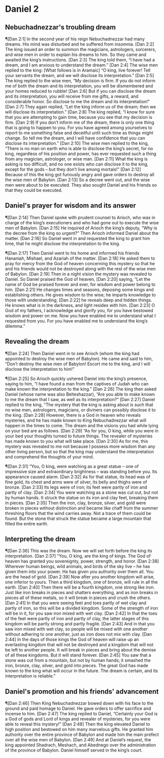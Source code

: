# Daniel 2

## Nebuchadnezzar's troubling dream
¶[Dan 2:1] In the second year of his reign Nebuchadnezzar had many dreams. His mind was disturbed and he suffered from insomnia.
[Dan 2:2] The king issued an order to summon the magicians, astrologers, sorcerers, and wise men in order to explain his dreams to him. So they came and awaited the king’s instructions.
[Dan 2:3] The king told them, “I have had a dream, and I am anxious to understand the dream.”
[Dan 2:4] The wise men replied to the king: [What follows is in Aramaic] “O king, live forever! Tell your servants the dream, and we will disclose its interpretation.”
[Dan 2:5] The king replied to the wise men, “My decision is firm. If you do not inform me of both the dream and its interpretation, you will be dismembered and your homes reduced to rubble!
[Dan 2:6] But if you can disclose the dream and its interpretation, you will receive from me gifts, a reward, and considerable honor. So disclose to me the dream and its interpretation!”
[Dan 2:7] They again replied, “Let the king inform us of the dream; then we will disclose its interpretation.”
[Dan 2:8] The king replied, “I know for sure that you are attempting to gain time, because you see that my decision is firm.
[Dan 2:9] If you don’t inform me of the dream, there is only one thing that is going to happen to you. For you have agreed among yourselves to report to me something false and deceitful until such time as things might change. So tell me the dream, and I will have confidence that you can disclose its interpretation.”
[Dan 2:10] The wise men replied to the king, “There is no man on earth who is able to disclose the king’s secret, for no king, regardless of his position and power, has ever requested such a thing from any magician, astrologer, or wise man.
[Dan 2:11] What the king is asking is too difficult, and no one exists who can disclose it to the king, except for the gods – but they don’t live among mortals!”
[Dan 2:12] Because of this the king got furiously angry and gave orders to destroy all the wise men of Babylon.
[Dan 2:13] So a decree went out, and the wise men were about to be executed. They also sought Daniel and his friends so that they could be executed.

## Daniel's prayer for wisdom and its answer
¶[Dan 2:14] Then Daniel spoke with prudent counsel to Arioch, who was in charge of the king’s executioners and who had gone out to execute the wise men of Babylon.
[Dan 2:15] He inquired of Arioch the king’s deputy, “Why is the decree from the king so urgent?” Then Arioch informed Daniel about the matter.
[Dan 2:16] So Daniel went in and requested the king to grant him time, that he might disclose the interpretation to the king.

¶[Dan 2:17] Then Daniel went to his home and informed his friends Hananiah, Mishael, and Azariah of the matter.
[Dan 2:18] He asked them to pray for mercy from the God of heaven concerning this mystery so that he and his friends would not be destroyed along with the rest of the wise men of Babylon.
[Dan 2:19] Then in a night vision the mystery was revealed to Daniel. So Daniel praised the God of heaven,
[Dan 2:20] saying, “Let the name of God be praised forever and ever, for wisdom and power belong to him.
[Dan 2:21] He changes times and seasons, deposing some kings and establishing others. He gives wisdom to the wise; he imparts knowledge to those with understanding;
[Dan 2:22] he reveals deep and hidden things. He knows what is in the darkness, and light resides with him.
[Dan 2:23] O God of my fathers, I acknowledge and glorify you, for you have bestowed wisdom and power on me. Now you have enabled me to understand what I requested from you. For you have enabled me to understand the king’s dilemma.”

## Revealing the dream
¶[Dan 2:24] Then Daniel went in to see Arioch (whom the king had appointed to destroy the wise men of Babylon). He came and said to him, “Don’t destroy the wise men of Babylon! Escort me to the king, and I will disclose the interpretation to him!”

¶[Dan 2:25] So Arioch quickly ushered Daniel into the king’s presence, saying to him, “I have found a man from the captives of Judah who can make known the interpretation to the king.”
[Dan 2:26] The king then asked Daniel (whose name was also Belteshazzar), “Are you able to make known to me the dream that I saw, as well as its interpretation?”
[Dan 2:27] Daniel replied to the king, “The mystery that the king is asking about is such that no wise men, astrologers, magicians, or diviners can possibly disclose it to the king.
[Dan 2:28] However, there is a God in heaven who reveals mysteries, and he has made known to King Nebuchadnezzar what will happen in the times to come. The dream and the visions you had while lying on your bed are as follows.
[Dan 2:29] “As for you, O king, while you were in your bed your thoughts turned to future things. The revealer of mysteries has made known to you what will take place.
[Dan 2:30] As for me, this mystery was revealed to me not because I possess more wisdom than any other living person, but so that the king may understand the interpretation and comprehend the thoughts of your mind.

¶[Dan 2:31] “You, O king, were watching as a great statue – one of impressive size and extraordinary brightness – was standing before you. Its appearance caused alarm.
[Dan 2:32] As for that statue, its head was of fine gold, its chest and arms were of silver, its belly and thighs were of bronze.
[Dan 2:33] Its legs were of iron; its feet were partly of iron and partly of clay.
[Dan 2:34] You were watching as a stone was cut out, but not by human hands. It struck the statue on its iron and clay feet, breaking them in pieces.
[Dan 2:35] Then the iron, clay, bronze, silver, and gold were broken in pieces without distinction and became like chaff from the summer threshing floors that the wind carries away. Not a trace of them could be found. But the stone that struck the statue became a large mountain that filled the entire earth.

## Interpreting the dream
¶[Dan 2:36] This was the dream. Now we will set forth before the king its interpretation.
[Dan 2:37] “You, O king, are the king of kings. The God of heaven has granted you sovereignty, power, strength, and honor.
[Dan 2:38] Wherever human beings, wild animals, and birds of the sky live – he has given them into your power. He has given you authority over them all. You are the head of gold.
[Dan 2:39] Now after you another kingdom will arise, one inferior to yours. Then a third kingdom, one of bronze, will rule in all the earth.
[Dan 2:40] Then there will be a fourth kingdom, one strong like iron. Just like iron breaks in pieces and shatters everything, and as iron breaks in pieces all of these metals, so it will break in pieces and crush the others.
[Dan 2:41] In that you were seeing feet and toes partly of wet clay and partly of iron, so this will be a divided kingdom. Some of the strength of iron will be in it, for you saw iron mixed with wet clay.
[Dan 2:42] In that the toes of the feet were partly of iron and partly of clay, the latter stages of this kingdom will be partly strong and partly fragile.
[Dan 2:43] And in that you saw iron mixed with wet clay, so people will be mixed with one another without adhering to one another, just as iron does not mix with clay.
[Dan 2:44] In the days of those kings the God of heaven will raise up an everlasting kingdom that will not be destroyed and a kingdom that will not be left to another people. It will break in pieces and bring about the demise of all these kingdoms. But it will stand forever.
[Dan 2:45] You saw that a stone was cut from a mountain, but not by human hands; it smashed the iron, bronze, clay, silver, and gold into pieces. The great God has made known to the king what will occur in the future. The dream is certain, and its interpretation is reliable.”

## Daniel's promotion and his friends' advancement
¶[Dan 2:46] Then King Nebuchadnezzar bowed down with his face to the ground and paid homage to Daniel. He gave orders to offer sacrifice and incense to him.
[Dan 2:47] The king replied to Daniel, “Certainly your God is a God of gods and Lord of kings and revealer of mysteries, for you were able to reveal this mystery!”
[Dan 2:48] Then the king elevated Daniel to high position and bestowed on him many marvelous gifts. He granted him authority over the entire province of Babylon and made him the main prefect over all the wise men of Babylon.
[Dan 2:49] And at Daniel’s request, the king appointed Shadrach, Meshach, and Abednego over the administration of the province of Babylon. Daniel himself served in the king’s court.
